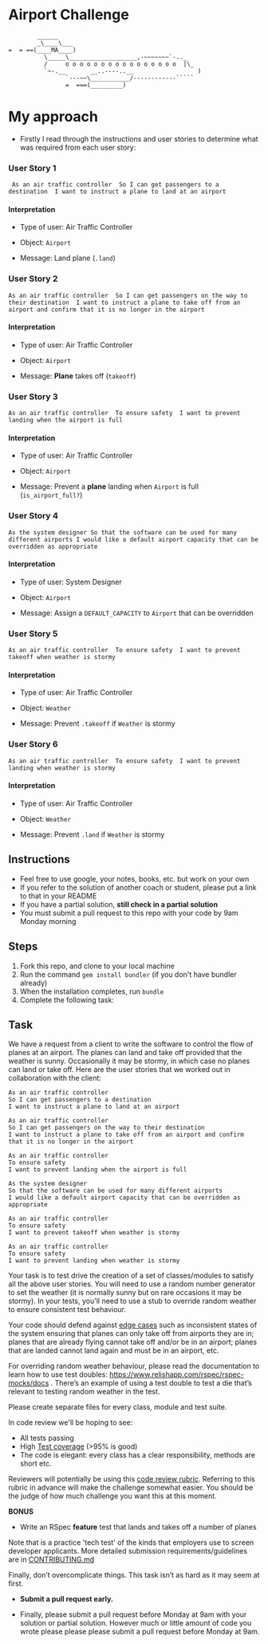 Airport Challenge
=================

```
        ______
        _\____\___
=  = ==(____MA____)
          \_____\___________________,-~~~~~~~`-.._
          /     o o o o o o o o o o o o o o o o  |\_
          `~-.__       __..----..__                  )
                `---~~\___________/------------`````
                =  ===(_________)

```

# My approach #

- Firstly I read through the instructions and user stories to determine what was required from each user story:

### User Story 1 ###
` As an air traffic controller 
So I can get passengers to a destination 
I want to instruct a plane to land at an airport`

#### Interpretation ####

- Type of user: Air Traffic Controller

- Object: `Airport`

- Message: Land plane (`.land`)

### User Story 2 ###
`As an air traffic controller 
So I can get passengers on the way to their destination 
I want to instruct a plane to take off from an airport and confirm that it is no longer in the airport`

#### Interpretation ####

- Type of user: Air Traffic Controller

- Object: `Airport`

- Message: **Plane** takes off (`takeoff`)

### User Story 3 ###
`As an air traffic controller 
To ensure safety 
I want to prevent landing when the airport is full`

#### Interpretation ####

- Type of user: Air Traffic Controller

- Object: `Airport`

- Message: Prevent a **plane** landing when `Airport` is full (`is_airport_full?`)

### User Story 4 ###
`As the system designer
So that the software can be used for many different airports
I would like a default airport capacity that can be overridden as appropriate`

#### Interpretation ####

- Type of user: System Designer

- Object: `Airport`

- Message: Assign a `DEFAULT_CAPACITY` to `Airport` that can be overridden 

### User Story 5 ###
`As an air traffic controller 
To ensure safety 
I want to prevent takeoff when weather is stormy`

#### Interpretation ####

- Type of user: Air Traffic Controller

- Object: `Weather`

- Message: Prevent `.takeoff` if `Weather` is stormy

### User Story 6 ###
`As an air traffic controller 
To ensure safety 
I want to prevent landing when weather is stormy`

#### Interpretation ####

- Type of user: Air Traffic Controller

- Object: `Weather`

- Message: Prevent `.land` if `Weather` is stormy


Instructions
---------

* Feel free to use google, your notes, books, etc. but work on your own
* If you refer to the solution of another coach or student, please put a link to that in your README
* If you have a partial solution, **still check in a partial solution**
* You must submit a pull request to this repo with your code by 9am Monday morning

Steps
-------

1. Fork this repo, and clone to your local machine
2. Run the command `gem install bundler` (if you don't have bundler already)
3. When the installation completes, run `bundle`
4. Complete the following task:

Task
-----

We have a request from a client to write the software to control the flow of planes at an airport. The planes can land and take off provided that the weather is sunny. Occasionally it may be stormy, in which case no planes can land or take off.  Here are the user stories that we worked out in collaboration with the client:

```
As an air traffic controller 
So I can get passengers to a destination 
I want to instruct a plane to land at an airport

As an air traffic controller 
So I can get passengers on the way to their destination 
I want to instruct a plane to take off from an airport and confirm that it is no longer in the airport

As an air traffic controller 
To ensure safety 
I want to prevent landing when the airport is full 

As the system designer
So that the software can be used for many different airports
I would like a default airport capacity that can be overridden as appropriate

As an air traffic controller 
To ensure safety 
I want to prevent takeoff when weather is stormy 

As an air traffic controller 
To ensure safety 
I want to prevent landing when weather is stormy 
```

Your task is to test drive the creation of a set of classes/modules to satisfy all the above user stories. You will need to use a random number generator to set the weather (it is normally sunny but on rare occasions it may be stormy). In your tests, you'll need to use a stub to override random weather to ensure consistent test behaviour.

Your code should defend against [edge cases](http://programmers.stackexchange.com/questions/125587/what-are-the-difference-between-an-edge-case-a-corner-case-a-base-case-and-a-b) such as inconsistent states of the system ensuring that planes can only take off from airports they are in; planes that are already flying cannot take off and/or be in an airport; planes that are landed cannot land again and must be in an airport, etc.

For overriding random weather behaviour, please read the documentation to learn how to use test doubles: https://www.relishapp.com/rspec/rspec-mocks/docs . There’s an example of using a test double to test a die that’s relevant to testing random weather in the test.

Please create separate files for every class, module and test suite.

In code review we'll be hoping to see:

* All tests passing
* High [Test coverage](https://github.com/makersacademy/course/blob/main/pills/test_coverage.md) (>95% is good)
* The code is elegant: every class has a clear responsibility, methods are short etc. 

Reviewers will potentially be using this [code review rubric](docs/review.md).  Referring to this rubric in advance will make the challenge somewhat easier.  You should be the judge of how much challenge you want this at this moment.

**BONUS**

* Write an RSpec **feature** test that lands and takes off a number of planes

Note that is a practice 'tech test' of the kinds that employers use to screen developer applicants.  More detailed submission requirements/guidelines are in [CONTRIBUTING.md](CONTRIBUTING.md)

Finally, don’t overcomplicate things. This task isn’t as hard as it may seem at first.

* **Submit a pull request early.**

* Finally, please submit a pull request before Monday at 9am with your solution or partial solution.  However much or little amount of code you wrote please please please submit a pull request before Monday at 9am.

